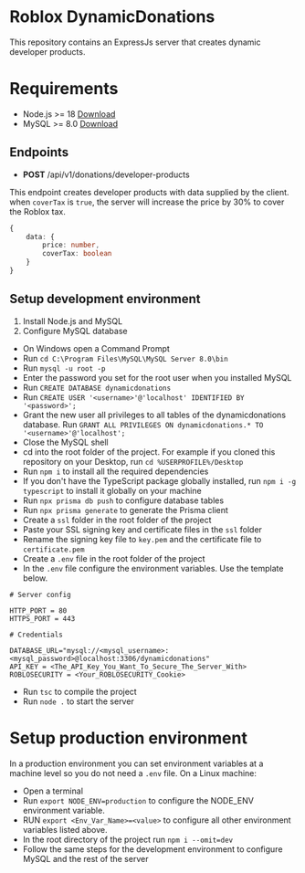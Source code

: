# Roblox DynamicDonations

This repository contains an ExpressJs server that creates dynamic developer products.

# Requirements
- Node.js >= 18 [Download](https://nodejs.org/en)
- MySQL >= 8.0 [Download](https://dev.mysql.com/downloads/mysql/)

## Endpoints
- **POST** /api/v1/donations/developer-products

This endpoint creates developer products with data supplied by the client. when `coverTax` is `true`, the server will increase the price by 30% to cover the Roblox tax.


```ts
{
    data: {
        price: number,
        coverTax: boolean
    }
}
```

## Setup development environment

1. Install Node.js and MySQL
2. Configure MySQL database

- On Windows open a Command Prompt
- Run `cd C:\Program Files\MySQL\MySQL Server 8.0\bin`
- Run `mysql -u root -p`
- Enter the password you set for the root user when you installed MySQL
- Run `CREATE DATABASE dynamicdonations`
- Run `CREATE USER '<username>'@'localhost' IDENTIFIED BY '<password>';`
- Grant the new user all privileges to all tables of the dynamicdonations database. Run `GRANT ALL PRIVILEGES ON dynamicdonations.* TO '<username>'@'localhost';`
- Close the MySQL shell
- cd into the root folder of the project. For example if you cloned this repository on your Desktop, run `cd %USERPROFILE%/Desktop`
- Run `npm i` to install all the required dependencies
- If you don't have the TypeScript package globally installed, run `npm i -g typescript` to install it globally on your machine
- Run `npx prisma db push` to configure database tables
- Run `npx prisma generate` to generate the Prisma client
- Create a `ssl` folder in the root folder of the project
- Paste your SSL signing key and certificate files in the `ssl` folder
- Rename the signing key file to `key.pem` and the certificate file to `certificate.pem`
- Create a `.env` file in the root folder of the project
- In the `.env` file configure the environment variables. Use the template below.
```
# Server config

HTTP_PORT = 80
HTTPS_PORT = 443

# Credentials

DATABASE_URL="mysql://<mysql_username>:<mysql_password>@localhost:3306/dynamicdonations"
API_KEY = <The_API_Key_You_Want_To_Secure_The_Server_With>
ROBLOSECURITY = <Your_ROBLOSECURITY_Cookie>
```
- Run `tsc` to compile the project
- Run `node .` to start the server

# Setup production environment

In a production environment you can set environment variables at a machine level so you do not need a `.env` file.
On a Linux machine:
- Open a terminal
- Run `export NODE_ENV=production` to configure the NODE_ENV environment variable.
- RUN `export <Env_Var_Name>=<value>` to configure all other environment variables listed above.
- In the root directory of the project run `npm i --omit=dev`
- Follow the same steps for the development environment to configure MySQL and the rest of the server